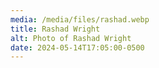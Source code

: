 ```yaml
---
media: /media/files/rashad.webp
title: Rashad Wright
alt: Photo of Rashad Wright
date: 2024-05-14T17:05:00-0500
---
```

